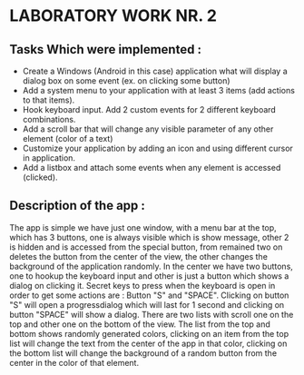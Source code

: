 # LABORATORY WORK NR. 2
## Tasks Which were implemented : 
* Create a Windows (Android in this case) application what will display a dialog box on some event (ex. on clicking some button)
* Add a system menu to your application with at least 3 items (add actions to that items).
* Hook keyboard input. Add 2 custom events for 2 different keyboard combinations.
* Add a scroll bar that will change any visible parameter of any other element (color of a text)
* Customize your application by adding an icon and using different cursor in application.
* Add a listbox and attach some events when any element is accessed (clicked).

## Description of the app : 
The app is simple we have just one window, with a menu bar at the top, which has 3 buttons, one is always visible which is show message, other 2 is hidden and is accessed from the special button, from remained two on deletes the button from the center of the view, the other changes the background of the application randomly. In the center we have two buttons, one to hookup the keyboard input and other is just a button which shows a dialog on clicking it. Secret keys to press when the keyboard is open in order to get some actions are : Button "S" and "SPACE". Clicking on button "S" will open a progressdialog which will last for 1 second and clicking on button "SPACE" will show a dialog. There are two lists with scroll one on the top and other one on the bottom of the view. The list from the top and bottom shows randomly generated colors, clicking on an item from the top list will change the text from the center of the app in that color, clicking on the bottom list will change the background of a random button from the center in the color of that element.

